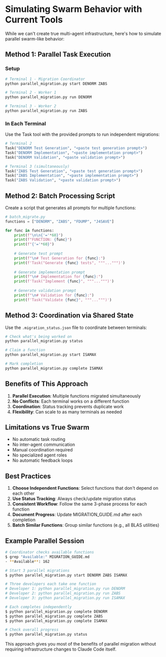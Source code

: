 # Simulating Swarm Behavior with Current Tools

While we can't create true multi-agent infrastructure, here's how to simulate parallel swarm-like behavior:

## Method 1: Parallel Task Execution

### Setup
```bash
# Terminal 1 - Migration Coordinator
python parallel_migration.py start DENORM ZABS

# Terminal 2 - Worker 1
python parallel_migration.py run DENORM

# Terminal 3 - Worker 2  
python parallel_migration.py run ZABS
```

### In Each Terminal
Use the Task tool with the provided prompts to run independent migrations:

```python
# Terminal 2
Task("DENORM Test Generation", "<paste test generation prompt>")
Task("DENORM Implementation", "<paste implementation prompt>")
Task("DENORM Validation", "<paste validation prompt>")

# Terminal 3 (simultaneously)
Task("ZABS Test Generation", "<paste test generation prompt>")
Task("ZABS Implementation", "<paste implementation prompt>")
Task("ZABS Validation", "<paste validation prompt>")
```

## Method 2: Batch Processing Script

Create a script that generates all prompts for multiple functions:

```python
# batch_migrate.py
functions = ["DENORM", "ZABS", "FDUMP", "J4SAVE"]

for func in functions:
    print(f"\n\n{'='*60}")
    print(f"FUNCTION: {func}")
    print(f"{'='*60}")
    
    # Generate test prompt
    print(f"\n# Test Generation for {func}:")
    print(f'Task("Generate {func} tests", """...""")')
    
    # Generate implementation prompt  
    print(f"\n# Implementation for {func}:")
    print(f'Task("Implement {func}", """...""")')
    
    # Generate validation prompt
    print(f"\n# Validation for {func}:")
    print(f'Task("Validate {func}", """...""")')
```

## Method 3: Coordination via Shared State

Use the `.migration_status.json` file to coordinate between terminals:

```python
# Check what's being worked on
python parallel_migration.py status

# Claim a function
python parallel_migration.py start ISAMAX

# Mark completion
python parallel_migration.py complete ISAMAX
```

## Benefits of This Approach

1. **Parallel Execution**: Multiple functions migrated simultaneously
2. **No Conflicts**: Each terminal works on a different function
3. **Coordination**: Status tracking prevents duplicate work
4. **Flexibility**: Can scale to as many terminals as needed

## Limitations vs True Swarm

- No automatic task routing
- No inter-agent communication
- Manual coordination required
- No specialized agent roles
- No automatic feedback loops

## Best Practices

1. **Choose Independent Functions**: Select functions that don't depend on each other
2. **Use Status Tracking**: Always check/update migration status
3. **Consistent Workflow**: Follow the same 3-phase process for each function
4. **Document Progress**: Update MIGRATION_GUIDE.md after each completion
5. **Batch Similar Functions**: Group similar functions (e.g., all BLAS utilities)

## Example Parallel Session

```bash
# Coordinator checks available functions
$ grep "Available:" MIGRATION_GUIDE.md
- **Available**: 162

# Start 3 parallel migrations
$ python parallel_migration.py start DENORM ZABS ISAMAX

# Three developers each take one function
# Developer 1: python parallel_migration.py run DENORM
# Developer 2: python parallel_migration.py run ZABS  
# Developer 3: python parallel_migration.py run ISAMAX

# Each completes independently
$ python parallel_migration.py complete DENORM
$ python parallel_migration.py complete ZABS
$ python parallel_migration.py complete ISAMAX

# Check overall progress
$ python parallel_migration.py status
```

This approach gives you most of the benefits of parallel migration without requiring infrastructure changes to Claude Code itself.